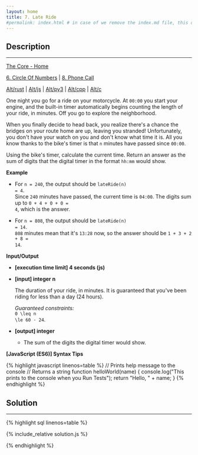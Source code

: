 ```yaml
---
layout: home
title: 7. Late Ride
#permalink: index.html # in case of we remove the index.md file, this doc will be the index page
---
```


<div class="row">
<div class="columnStmt" markdown="1">

## Description
------

[The Core - Home](../../code-signal-arcade-thecore/README.html)

[6. Circle Of Numbers](../6_circleOfNumbers/README.html) | [8. Phone Call](../8_phoneCall/README.html) 

[Alt/rust](./Alt_rust/README.md) | [Alt/js](./Alt_js/README.html) | [Alt/py3](./Alt_py3/README.md) | [Alt/cpp](./Alt_cpp/README.md) | [Alt/c](./Alt_c/README.md) 

One night you go for a ride on your motorcycle. At <code>00:00</code> you start your engine, and the built-in timer automatically begins counting the length of your ride, in minutes. Off you go to explore the neighborhood.

When you finally decide to head back, you realize there's a chance the bridges on your route home are up, leaving you stranded! Unfortunately, you don't have your watch on you and don't know what time it is. All you know thanks to the bike's timer is that <code>n</code> minutes have passed since <code>00:00</code>.

Using the bike's timer, calculate the current time. Return an answer as the sum of digits that the digital timer in the format <code>hh:mm</code> would show.


**Example**

* For <code>n = 240</code>, the output should be
<code>lateRide(n) = 4</code>.<br>
Since <code>240</code> minutes have passed, the current time is <code>04:00</code>. The digits sum up to <code>0 + 4 + 0 + 0 = 4</code>, which is the answer.

* For <code>n = 808</code>, the output should be
<code>lateRide(n) = 14</code>.<br>
<code>808</code> minutes mean that it's <code>13:28</code> now, so the answer should be <code>1 + 3 + 2 + 8 = 14</code>.


**Input/Output**

* **[execution time limit] 4 seconds (js)**

* **[input] integer n**

    The duration of your ride, in minutes. It is guaranteed that you've been riding for less than a day (24 hours).

    _Guaranteed constraints:_<br>
    <code type='math/tex'>0 \leq n \le 60 · 24</code>.

* **[output] integer**

    * The sum of the digits the digital timer would show.  

**[JavaScript (ES6)] Syntax Tips**

{% highlight javascript linenos=table %}
// Prints help message to the console
// Returns a string
function helloWorld(name) {
    console.log("This prints to the console when you Run Tests");
    return "Hello, " + name;
}
{% endhighlight %}

</div>
<div class="columnSol" markdown="1">

## Solution
------

{% highlight sql linenos=table %}

{% include_relative solution.js %}

{% endhighlight %}

</div>
</div>
